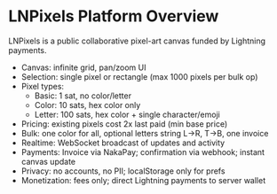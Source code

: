 # LNPixels Platform Overview

LNPixels is a public collaborative pixel-art canvas funded by Lightning payments.

- Canvas: infinite grid, pan/zoom UI
- Selection: single pixel or rectangle (max 1000 pixels per bulk op)
- Pixel types:
  - Basic: 1 sat, no color/letter
  - Color: 10 sats, hex color only
  - Letter: 100 sats, hex color + single character/emoji
- Pricing: existing pixels cost 2x last paid (min base price)
- Bulk: one color for all, optional letters string L→R, T→B, one invoice
- Realtime: WebSocket broadcast of updates and activity
- Payments: Invoice via NakaPay; confirmation via webhook; instant canvas update
- Privacy: no accounts, no PII; localStorage only for prefs
- Monetization: fees only; direct Lightning payments to server wallet
